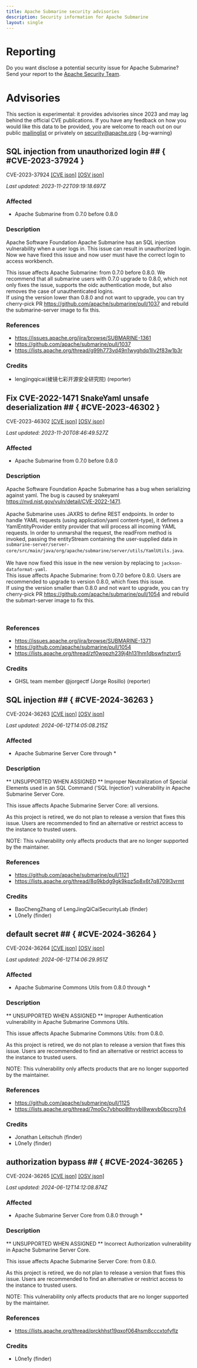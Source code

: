 ```yaml
---
title: Apache Submarine security advisories
description: Security information for Apache Submarine
layout: single
---
```


# Reporting

Do you want disclose a potential security issue for Apache Submarine? Send your report to the [Apache Security Team](mailto:security@apache.org).

# Advisories

This section is experimental: it provides advisories since 2023 and may lag behind the official CVE publications. If you have any feedback on how you would like this data to be provided, you are welcome to reach out on our public [mailinglist](/mailinglist) or privately on [security@apache.org](mailto:security@apache.org)
{.bg-warning}

## SQL injection from unauthorized login ## { #CVE-2023-37924 }

CVE-2023-37924 [\[CVE json\]](./CVE-2023-37924.cve.json) [\[OSV json\]](./CVE-2023-37924.osv.json)



_Last updated: 2023-11-22T09:19:18.697Z_

### Affected

* Apache Submarine from 0.7.0 before 0.8.0


### Description

Apache Software Foundation Apache Submarine has an SQL injection vulnerability when a user logs in. This issue can result in unauthorized login.<br><span style="background-color: rgb(255, 255, 255);">Now we have fixed this issue and now user must have the correct login to access workbench.</span><br><p>This issue affects Apache Submarine: from 0.7.0 before 0.8.0.&nbsp;<span style="background-color: rgb(255, 255, 255);">We recommend that all submarine users with 0.7.0 upgrade to 0.8.0, which not only fixes the issue, supports the oidc authentication mode, but also removes the case of unauthenticated logins.</span><span style="background-color: rgb(255, 255, 255);"><br><span style="background-color: rgb(255, 255, 255);">If using the version lower than 0.8.0 and not want to upgrade, you can try cherry-pick PR <a target="_blank" rel="nofollow" href="https://github.com/apache/submarine/pull/1054">https://github.com/apache/submarine/pull/1037</a> and rebuild the submarine-server image to fix this.</span><br></span></p>

### References
* https://issues.apache.org/jira/browse/SUBMARINE-1361
* https://github.com/apache/submarine/pull/1037
* https://lists.apache.org/thread/g99h773vd49n1wyghdq1llv2f83w1b3r


### Credits
* lengjingqicai(棱镜七彩开源安全研究院) (reporter)


## Fix CVE-2022-1471 SnakeYaml unsafe deserialization ## { #CVE-2023-46302 }

CVE-2023-46302 [\[CVE json\]](./CVE-2023-46302.cve.json) [\[OSV json\]](./CVE-2023-46302.osv.json)



_Last updated: 2023-11-20T08:46:49.527Z_

### Affected

* Apache Submarine from 0.7.0 before 0.8.0


### Description

Apache Software Foundation Apache Submarine has a bug when serializing against yaml. The bug is caused by snakeyaml <a target="_blank" rel="nofollow" href="https://nvd.nist.gov/vuln/detail/CVE-2022-1471">https://nvd.nist.gov/vuln/detail/CVE-2022-1471</a>.<br><br>Apache Submarine uses JAXRS to define REST endpoints.  In order to
handle YAML requests (using application/yaml content-type), it defines
a YamlEntityProvider entity provider that will process all incoming
YAML requests.  In order to unmarshal the request, the readFrom method
is invoked, passing the entityStream containing the user-supplied data in `submarine-server/server-core/src/main/java/org/apache/submarine/server/utils/YamlUtils.java`.<br> <br>We have now fixed this issue in the new version by replacing to `jackson-dataformat-yaml`.<br>This issue affects Apache Submarine: from 0.7.0 before 0.8.0.&nbsp;<span style="background-color: rgb(255, 255, 255);">Users are recommended to upgrade to version 0.8.0, which fixes this issue.<br><span style="background-color: rgb(255, 255, 255);">If using the version smaller than 0.8.0  and not want to upgrade, you can try cherry-pick PR <a target="_blank" rel="nofollow" href="https://github.com/apache/submarine/pull/1054">https://github.com/apache/submarine/pull/1054</a> and rebuild the submart-server image to fix this.</span><br><br></span><br>

### References
* https://issues.apache.org/jira/browse/SUBMARINE-1371
* https://github.com/apache/submarine/pull/1054
* https://lists.apache.org/thread/zf0wppzh239j4h131hm1dbswfnztxrr5


### Credits
* GHSL team member @jorgectf (Jorge Rosillo) (reporter)


## SQL injection ## { #CVE-2024-36263 }

CVE-2024-36263 [\[CVE json\]](./CVE-2024-36263.cve.json) [\[OSV json\]](./CVE-2024-36263.osv.json)



_Last updated: 2024-06-12T14:05:08.215Z_

### Affected

* Apache Submarine Server Core through *


### Description

<p>** UNSUPPORTED WHEN ASSIGNED ** Improper Neutralization of Special Elements used in an SQL Command ('SQL Injection') vulnerability in Apache Submarine Server Core.</p><p>This issue affects Apache Submarine Server Core: all versions.</p><p>As this project is retired, we do not plan to release a version that fixes this issue. Users are recommended to find an alternative or restrict access to the instance to trusted users.</p><p>NOTE: This vulnerability only affects products that are no longer supported by the maintainer.</p>

### References
* https://github.com/apache/submarine/pull/1121
* https://lists.apache.org/thread/8q9kbdg9gk9kpz5p8x6t7q8709l3vrmt


### Credits
* BaoChengZhang of LengJingQiCaiSecurityLab (finder)
* L0ne1y (finder)


## default secret ## { #CVE-2024-36264 }

CVE-2024-36264 [\[CVE json\]](./CVE-2024-36264.cve.json) [\[OSV json\]](./CVE-2024-36264.osv.json)



_Last updated: 2024-06-12T14:06:29.951Z_

### Affected

* Apache Submarine Commons Utils from 0.8.0 through *


### Description

<p>** UNSUPPORTED WHEN ASSIGNED ** Improper Authentication vulnerability in Apache Submarine Commons Utils.</p><p>This issue affects Apache Submarine Commons Utils: from 0.8.0.</p><p>As this project is retired, we do not plan to release a version that fixes this issue. Users are recommended to find an alternative or restrict access to the instance to trusted users.</p><p>NOTE: This vulnerability only affects products that are no longer supported by the maintainer.</p>

### References
* https://github.com/apache/submarine/pull/1125
* https://lists.apache.org/thread/7mo0c7vbhpo8thvybl8wwvb0bccrg7r4


### Credits
* Jonathan Leitschuh (finder)
* L0ne1y (finder)


## authorization bypass ## { #CVE-2024-36265 }

CVE-2024-36265 [\[CVE json\]](./CVE-2024-36265.cve.json) [\[OSV json\]](./CVE-2024-36265.osv.json)



_Last updated: 2024-06-12T14:12:08.874Z_

### Affected

* Apache Submarine Server Core from 0.8.0 through *


### Description

<p>** UNSUPPORTED WHEN ASSIGNED ** Incorrect Authorization vulnerability in Apache Submarine Server Core.</p><p>This issue affects Apache Submarine Server Core: from 0.8.0.</p><p>As this project is retired, we do not plan to release a version that fixes this issue. Users are recommended to find an alternative or restrict access to the instance to trusted users.</p><p>NOTE: This vulnerability only affects products that are no longer supported by the maintainer.</p>

### References
* https://lists.apache.org/thread/prckhhst19qxof064hsm8cccxtofvflz


### Credits
* L0ne1y (finder)
